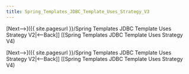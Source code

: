 ```yaml
---
title: Spring_Templates_JDBC_Template_Uses_Strategy_V3
---
```

[Next-->]({{ site.pagesurl }}/Spring Templates JDBC Template Uses Strategy V2|<--Back]] [[Spring Templates JDBC Template Uses Strategy V4)



[Next-->]({{ site.pagesurl }}/Spring Templates JDBC Template Uses Strategy V2|<--Back]] [[Spring Templates JDBC Template Uses Strategy V4)
